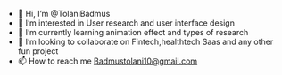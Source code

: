 - 👋 Hi, I’m @TolaniBadmus
- 👀 I’m interested in User research and user interface design 
- 🌱 I’m currently learning animation effect and types of research 
- 💞️ I’m looking to collaborate on Fintech,healthtech  Saas and any other fun project 
- 📫 How to reach me Badmustolani10@gmail.com 

<!---
TolaniBadmus/TolaniBadmus is a ✨ special ✨ repository because its `README.md` (this file) appears on your GitHub profile.
You can click the Preview link to take a look at your changes.
--->
